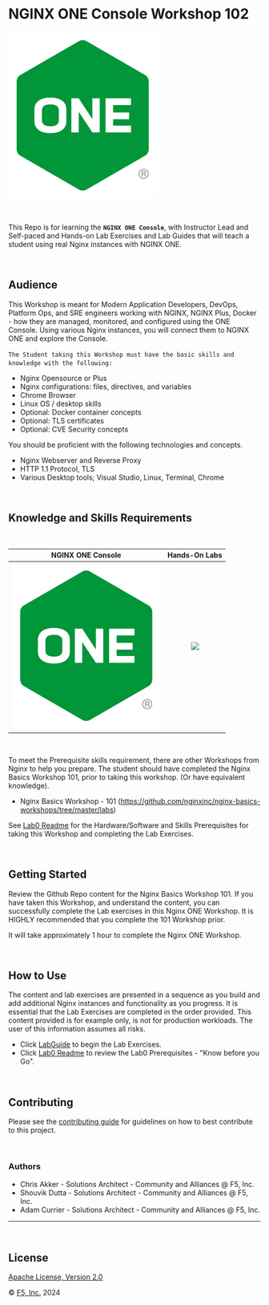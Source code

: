 # NGINX ONE Console Workshop 102

![](labs/media/nginx-one-icon.png)

<br/>

This Repo is for learning the **`NGINX ONE Console`**, with Instructor Lead and Self-paced and Hands-on Lab Exercises and Lab Guides that will teach a student using real Nginx instances with NGINX ONE.

<br>

## Audience

This Workshop is meant for Modern Application Developers, DevOps, Platform Ops, and SRE engineers working with NGINX, NGINX Plus, Docker - how they are managed, monitored, and configured using the ONE Console.  Using various Nginx instances, you will connect them to NGINX ONE and explore the Console.

`The Student taking this Workshop must have the basic skills and knowledge with the following:`

- Nginx Opensource or Plus
- Nginx configurations: files, directives, and variables
- Chrome Browser
- Linux OS / desktop skills
- Optional: Docker container concepts
- Optional: TLS certificates
- Optional: CVE Security concepts

You should be proficient with the following technologies and concepts.

- Nginx Webserver and Reverse Proxy
- HTTP 1.1 Protocol, TLS
- Various Desktop tools; Visual Studio, Linux, Terminal, Chrome

<br/>

## Knowledge and Skills Requirements

<br/>

NGINX ONE Console  |  Hands-On Labs
:-------------------------:|:-------------------------:
![](labs/media/nginx-one-icon.png)  |  ![](labs/media/developer-seated.svg)

<br/>

To meet the Prerequisite skills requirement, there are other Workshops from Nginx to help you prepare.  The student should have completed the Nginx Basics Workshop 101, prior to taking this workshop. (Or have equivalent knowledge).  

- Nginx Basics Workshop - 101 (https://github.com/nginxinc/nginx-basics-workshops/tree/master/labs)

See [Lab0 Readme](/labs/lab0/readme.md) for the Hardware/Software and Skills Prerequisites for taking this Workshop and completing the Lab Exercises.

<br/>

## Getting Started

Review the Github Repo content for the Nginx Basics Workshop 101.  If you have taken this Workshop, and understand the content, you can successfully complete the Lab exercises in this Nginx ONE Workshop.  It is HIGHLY recommended that you complete the 101 Workshop prior.  

It will take approximately 1 hour to complete the Nginx ONE  Workshop.

<br/>

## How to Use

The content and lab exercises are presented in a sequence as you build and add additional Nginx instances and functionality as you progress.  It is essential that the Lab Exercises are completed in the order provided.  This content provided is for example only, is not for production workloads.  The user of this information assumes all risks.

- Click [LabGuide](labs/readme.md) to begin the Lab Exercises.
- Click [Lab0 Readme](labs/lab0/readme.md) to review the Lab0 Prerequisites - "Know before you Go".

<br/>

## Contributing

Please see the [contributing guide](https://github.com/nginxinc/nginx-one-workshops/blob/main/CONTRIBUTING.md) for guidelines on how to best contribute to this project.

<br/>

### Authors

- Chris Akker - Solutions Architect - Community and Alliances @ F5, Inc.
- Shouvik Dutta - Solutions Architect - Community and Alliances @ F5, Inc.
- Adam Currier - Solutions Architect - Community and Alliances @ F5, Inc.

-------------

<br/>

## License

[Apache License, Version 2.0](https://github.com/nginxinc/nginx-one-workshops/blob/main/LICENSE)


&copy; [F5, Inc.](https://www.f5.com/) 2024
